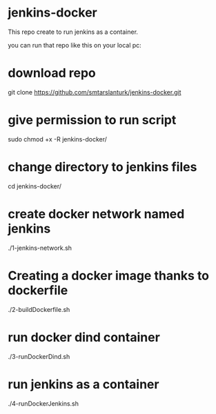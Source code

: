 # jenkins-docker

This repo create to run jenkins as a container. 

you can run that repo like this on your local pc: 

# download repo
git clone https://github.com/smtarslanturk/jenkins-docker.git

# give permission to run script 
 sudo chmod +x -R jenkins-docker/  

# change directory to jenkins files 
cd jenkins-docker/

# create docker network named jenkins
./1-jenkins-network.sh

# Creating a docker image thanks to dockerfile
./2-buildDockerfile.sh

# run docker dind container 
./3-runDockerDind.sh

# run jenkins as a container 
./4-runDockerJenkins.sh
